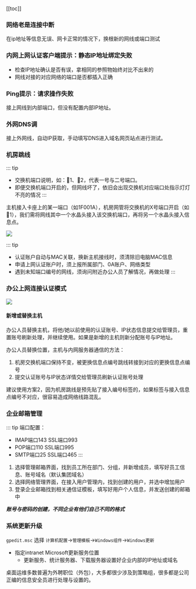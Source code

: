 [[toc]]

### 网络老是连接中断

在ip地址等信息无误、网卡正常的情况下，换根新的网线或端口测试

### 内网上网认证客户端提示：静态IP地址绑定失败

* 检查IP地址确认是否有误，拿相同的参照物始终对比不出来的
* 网线对接的对应网络的端口是否都插入正确

### Ping提示：请求操作失败

接上网线到内部端口，但没有配置内部IP地址。

### 外网DNS调

接上外网线，自动IP获取，手动填写DNS进入域名网页站点进行测试。

### 机房跳线

::: tip
* 交换机端口说明，如：🔺1、🔻2，代表一号与二号端口。
* 即便交换机端口开启的，但网线坏了，依旧会出现交换机对应端口处指示灯灯不亮的情况
:::

主机接入卡座上的某一端口（如1F001A），机房网管将交换机的X号端口开启（如🔺1），我们需将网线其中一个水晶头接入该交换机端口，再将另一个水晶头接入信息点。

![](https://i.postimg.cc/NMNTsDGn/Snipaste-2020-03-26-00-08-36.png)

::: tip
* 认证账户自动与MAC关联，换新主机接线时，须清除旧电脑MAC信息
* 申请上网认证账户时，须上报所属部门、0A账户、网络类型 
* 遇到未知端口编号的网线，须询问附近办公人员了解情况，再做处理
:::

### 办公上网连接认证模式

![](https://i.postimg.cc/66j54sNh/0-58.jpg)

#### 新增或替换主机

办公人员替换主机，将他/她以前使用的认证账号、IP状态信息提交给管理员，重置账号刷新处理，并继续使用。如果是新增的主机则新分配账号与IP地址。

办公人员替换位置，主机与内网服务器通信的方法：
1. 机房交换机端口保持不变，被更换信息点编号跳线转接到对应的更换信息点编号
2. 提交认证账号与IP状态详情交给管理员刷新认证账号处理

建议使用方案2，因为机房跳线是预先贴了接入编号标签的，如果标签与接入信息点编号不对应，很容易造成网络线路混乱。

### 企业邮箱管理

::: tip
端口配置：
* IMAP端口143 SSL端口993
* POP端口110 SSL端口995
* SMTP端口25 SSL端口465
:::

1. 选择管理邮箱界面，找到员工所在部门、分组，并新增成员，填写好员工信息、账号域名（默认集团域名）
1. 选择网络管理界面，在接入用户管理内，找到创建的用户，并选中增加用户
1. 登录企业邮箱找到相关通信证模板，填写好用户个人信息，并发送创建的邮箱中

***账号与密码的创建，不同企业有他们自己不同的格式***

### 系统更新升级

`gpedit.msc` 选择 `计算机配置`->`管理模板`->`Windows组件`->`Windows更新`

* 指定intranet Microsoft更新服务位置
    * 更新服务、统计服务器、下载服务器设置好企业内部的IP地址或域名

桌面运维多数普遍为外聘职位（外包），大多都很少涉及到策略组，很多都是公司正编的信息安全员进行处理与设置的。